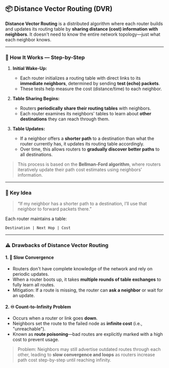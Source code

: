 ## 📦 Distance Vector Routing (DVR)

**Distance Vector Routing** is a distributed algorithm where each router builds and updates its routing table by **sharing distance (cost) information with neighbors**. It doesn't need to know the entire network topology—just what each neighbor knows.

---

### 🔄 How It Works — Step-by-Step

1. **Initial Wake-Up:**
   - Each router initializes a routing table with direct links to its **immediate neighbors**, determined by sending **test (echo) packets**.
   - These tests help measure the cost (distance/time) to each neighbor.

2. **Table Sharing Begins:**
   - Routers **periodically share their routing tables** with neighbors.
   - Each router examines its neighbors' tables to learn about **other destinations** they can reach through them.

3. **Table Updates:**
   - If a neighbor offers a **shorter path** to a destination than what the router currently has, it updates its routing table accordingly.
   - Over time, this allows routers to **gradually discover better paths** to all destinations.

> This process is based on the **Bellman-Ford algorithm**, where routers iteratively update their path cost estimates using neighbors’ information.

---

### 🧠 Key Idea

> “If my neighbor has a shorter path to a destination, I’ll use that neighbor to forward packets there.”

Each router maintains a table:
```
Destination | Next Hop | Cost
```

---

### ⚠️ Drawbacks of Distance Vector Routing

#### 1. 🐢 **Slow Convergence**
- Routers don't have complete knowledge of the network and rely on periodic updates.
- When a router boots up, it takes **multiple rounds of table exchanges** to fully learn all routes.
- Mitigation: If a route is missing, the router can **ask a neighbor** or wait for an update.

#### 2. ♾️ **Count-to-Infinity Problem**
- Occurs when a router or link goes **down**.
- Neighbors set the route to the failed node as **infinite cost** (i.e., "unreachable").
- Known as **route poisoning**—bad routes are explicitly marked with a high cost to prevent usage.

> Problem: Neighbors may still advertise outdated routes through each other, leading to **slow convergence and loops** as routers increase path cost step-by-step until reaching infinity.
